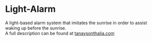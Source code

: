 # Light-Alarm

A light-based alarm system that imitates the sunrise in order to assist waking up before the sunrise.
<br>
A full description can be found at <a href="https://tanaysonthalia.com/#/projects">tanaysonthalia.com</a>
